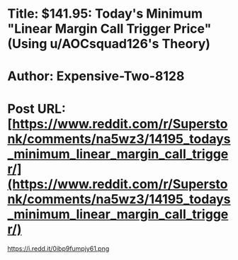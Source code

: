 # Title: $141.95: Today's Minimum "Linear Margin Call Trigger Price" (Using u/AOCsquad126's Theory)
# Author: Expensive-Two-8128
# Post URL: [https://www.reddit.com/r/Superstonk/comments/na5wz3/14195_todays_minimum_linear_margin_call_trigger/](https://www.reddit.com/r/Superstonk/comments/na5wz3/14195_todays_minimum_linear_margin_call_trigger/)


https://i.redd.it/0ibp9fumpjy61.png